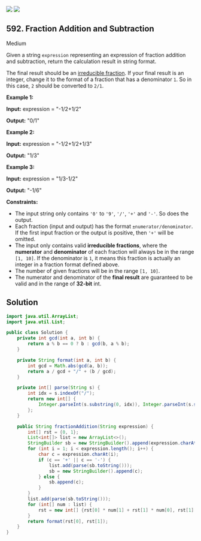[![](https://img.shields.io/github/stars/javadev/LeetCode-in-Java?label=Stars&style=flat-square)](https://github.com/javadev/LeetCode-in-Java)
[![](https://img.shields.io/github/forks/javadev/LeetCode-in-Java?label=Fork%20me%20on%20GitHub%20&style=flat-square)](https://github.com/javadev/LeetCode-in-Java/fork)

## 592\. Fraction Addition and Subtraction

Medium

Given a string `expression` representing an expression of fraction addition and subtraction, return the calculation result in string format.

The final result should be an [irreducible fraction](https://en.wikipedia.org/wiki/Irreducible_fraction). If your final result is an integer, change it to the format of a fraction that has a denominator `1`. So in this case, `2` should be converted to `2/1`.

**Example 1:**

**Input:** expression = "-1/2+1/2"

**Output:** "0/1" 

**Example 2:**

**Input:** expression = "-1/2+1/2+1/3"

**Output:** "1/3" 

**Example 3:**

**Input:** expression = "1/3-1/2"

**Output:** "-1/6" 

**Constraints:**

*   The input string only contains `'0'` to `'9'`, `'/'`, `'+'` and `'-'`. So does the output.
*   Each fraction (input and output) has the format `±numerator/denominator`. If the first input fraction or the output is positive, then `'+'` will be omitted.
*   The input only contains valid **irreducible fractions**, where the **numerator** and **denominator** of each fraction will always be in the range `[1, 10]`. If the denominator is `1`, it means this fraction is actually an integer in a fraction format defined above.
*   The number of given fractions will be in the range `[1, 10]`.
*   The numerator and denominator of the **final result** are guaranteed to be valid and in the range of **32-bit** int.

## Solution

```java
import java.util.ArrayList;
import java.util.List;

public class Solution {
    private int gcd(int a, int b) {
        return a % b == 0 ? b : gcd(b, a % b);
    }

    private String format(int a, int b) {
        int gcd = Math.abs(gcd(a, b));
        return a / gcd + "/" + (b / gcd);
    }

    private int[] parse(String s) {
        int idx = s.indexOf("/");
        return new int[] {
            Integer.parseInt(s.substring(0, idx)), Integer.parseInt(s.substring(idx + 1))
        };
    }

    public String fractionAddition(String expression) {
        int[] rst = {0, 1};
        List<int[]> list = new ArrayList<>();
        StringBuilder sb = new StringBuilder().append(expression.charAt(0));
        for (int i = 1; i < expression.length(); i++) {
            char c = expression.charAt(i);
            if (c == '+' || c == '-') {
                list.add(parse(sb.toString()));
                sb = new StringBuilder().append(c);
            } else {
                sb.append(c);
            }
        }
        list.add(parse(sb.toString()));
        for (int[] num : list) {
            rst = new int[] {rst[0] * num[1] + rst[1] * num[0], rst[1] * num[1]};
        }
        return format(rst[0], rst[1]);
    }
}
```